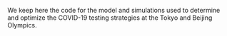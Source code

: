 We keep here the code for the model and simulations used to determine and optimize the COVID-19 testing strategies at the Tokyo and Beijing Olympics.

